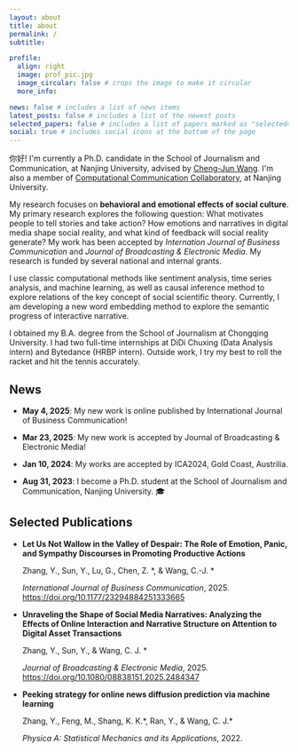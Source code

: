 ```yaml
---
layout: about
title: about
permalink: /
subtitle: 

profile:
  align: right
  image: prof_pic.jpg
  image_circular: false # crops the image to make it circular
  more_info: 

news: false # includes a list of news items
latest_posts: false # includes a list of the newest posts
selected_papers: false # includes a list of papers marked as "selected={true}"
social: true # includes social icons at the bottom of the page
---
```


你好! I'm currently a Ph.D. candidate in the School of Journalism and Communication, at Nanjing University, advised by [Cheng-Jun Wang](https://chengjunwang.com/). I'm also a member of [Computational Communication Collaboratory](https://chengjun.github.io/socrateslab/), at Nanjing University. 

My research focuses on **behavioral and emotional effects of social culture**. My primary research explores the following question: What motivates people to tell stories and take action? How emotions and narratives in digital media shape social reality, and what kind of feedback will social reality generate? My work has been accepted by _Internation Journal of Business Communication_ and _Journal of Broadcasting & Electronic Media_. My research is funded by several national and internal grants. 

I use classic computational methods like sentiment analysis, time series analysis, and machine learning, as well as causal inference method to explore relations of the key concept of social scientific theory. Currently, I am developing a new word embedding method to explore the semantic progress of interactive narrative.  

I obtained my B.A. degree from the School of Journalism at Chongqing University. I had two full-time internships at DiDi Chuxing (Data Analysis intern) and Bytedance (HRBP intern). Outside work, I try my best to roll the racket and hit the tennis accurately. 

## News
- **May 4, 2025**: My new work is online published by International Journal of Business Communication!

- **Mar 23, 2025**: My new work is accepted by Journal of Broadcasting & Electronic Media!

- **Jan 10, 2024**: My works are accepted by ICA2024, Gold Coast, Austrilia.

- **Aug 31, 2023**: I become a Ph.D. student at the School of Journalism and Communication, Nanjing University. 🎓

## Selected Publications

- **Let Us Not Wallow in the Valley of Despair: The Role of Emotion, Panic, and Sympathy Discourses in Promoting Productive Actions**

  Zhang, Y., Sun, Y., Lu, G., Chen, Z. \*, & Wang, C.-J. \*
  
  _International Journal of Business Communication_, 2025. https://doi.org/10.1177/23294884251333665

- **Unraveling the Shape of Social Media Narratives: Analyzing the Effects of Online Interaction and Narrative Structure on Attention to Digital Asset Transactions**

  Zhang, Y., Sun, Y., & Wang, C. J. \*

  _Journal of Broadcasting & Electronic Media_, 2025. https://doi.org/10.1080/08838151.2025.2484347
  
- **Peeking strategy for online news diffusion prediction via machine learning**

  Zhang, Y., Feng, M., Shang, K. K.\*, Ran, Y., & Wang, C. J.\*

  _Physica A: Statistical Mechanics and its Applications_, 2022.
